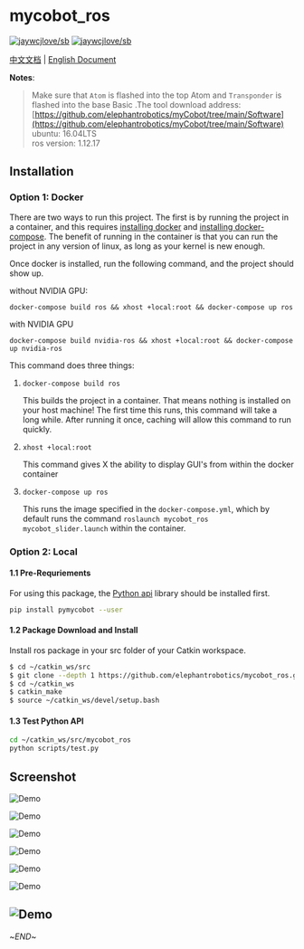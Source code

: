 # mycobot_ros

[![jaywcjlove/sb](https://jaywcjlove.github.io/sb/lang/chinese.svg)]()
[![jaywcjlove/sb](https://jaywcjlove.github.io/sb/lang/english.svg)]()

[中文文档](https://www.elephantrobotics.com/docs/myCobot/3-development/4-ros&moveit/) | [English Document](https://www.elephantrobotics.com/docs/myCobot-en/3-development/4-ros&moveit/)



**Notes**:

<!-- This is the mycobot ROS package designed by Zhang Lijun([lijun.zhang@elephantrobotics.com]()) -->

> Make sure that `Atom` is flashed into the top Atom and `Transponder` is flashed into the base Basic .The tool download address: [https://github.com/elephantrobotics/myCobot/tree/main/Software](https://github.com/elephantrobotics/myCobot/tree/main/Software)<br>
> ubuntu: 16.04LTS<br>
> ros version: 1.12.17

<!-- **If your `Atom` is 2.3 or before, or `pymycobot` is 1.\*, Please check branch [before](https://github.com/elephantrobotics/myCobotRos/tree/before)** -->



## Installation
### Option 1: Docker
There are two ways to run this project. The first is by running the project in a container, and this requires
[installing docker](https://docs.docker.com/engine/install/ubuntu/) and
[installing docker-compose](https://docs.docker.com/compose/install/). The benefit of running in the container is that you can run the project in any version of linux, as long as your kernel
is new enough.

Once docker is installed, run the following command, and the project should show up.

without NVIDIA GPU:

```
docker-compose build ros && xhost +local:root && docker-compose up ros
```

with NVIDIA GPU

```
docker-compose build nvidia-ros && xhost +local:root && docker-compose up nvidia-ros
```

This command does three things:
1) `docker-compose build ros`

   This builds the project in a container. That means nothing is installed on your host machine!
   The first time this runs, this command will take a long while. After running it once, caching
   will allow this command to run quickly.

2) `xhost +local:root`

   This command gives X the ability to display GUI's from within the docker container

3) `docker-compose up ros`

   This runs the image specified in the `docker-compose.yml`, which by default runs
   the command `roslaunch mycobot_ros mycobot_slider.launch` within the container.


### Option 2: Local
#### 1.1 Pre-Requriements

For using this package, the [Python api](https://github.com/elephantrobotics/pymycobot.git) library should be installed first.

```bash
pip install pymycobot --user
```

#### 1.2 Package Download and Install

Install ros package in your src folder of your Catkin workspace.

```bash
$ cd ~/catkin_ws/src
$ git clone --depth 1 https://github.com/elephantrobotics/mycobot_ros.git
$ cd ~/catkin_ws
$ catkin_make
$ source ~/catkin_ws/devel/setup.bash
```

#### 1.3 Test Python API

```bash
cd ~/catkin_ws/src/mycobot_ros
python scripts/test.py
```

## Screenshot

![Demo](./Screenshot-1.png)

![Demo](./Screenshot-2.png)

![Demo](./Screenshot-3.png)

![Demo](./Screenshot-4.png)

![Demo](./Screenshot-5.png)

![Demo](./320_slider.png)

![Demo](./320_moveit.png)
---

~*END*~
